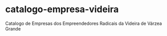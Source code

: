 # catalogo-empresa-videira
Catalogo de Empresas dos Empreendedores Radicais da Videira de Várzea Grande
